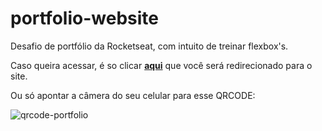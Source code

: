 # portfolio-website

 Desafio de portfólio da Rocketseat, com intuito de treinar flexbox's.
 
 Caso queira acessar, é so clicar [**aqui**](https://vitox013.github.io/portfolio-website/) que você será redirecionado para o site.
 <p>Ou só apontar a câmera do seu celular para esse QRCODE: </p>
 
![qrcode-portfolio](https://user-images.githubusercontent.com/85710199/167751070-e24ded54-623c-4cec-b260-5f2ad083929e.png)

